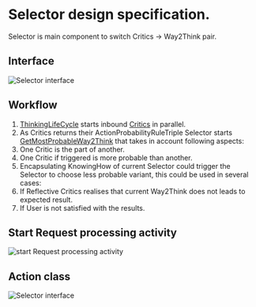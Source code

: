 # Selector design specification.

Selector is main component to switch Critics -> Way2Think pair.

## Interface

![Selector interface](https://github.com/menta/menta-0.3/raw/master/doc/informal/uml/images/SelectorInterface.png)

## Workflow

 1. [ThinkingLifeCycle](thinking-lifeCycle.md) starts inbound [Critics](critics.md) in parallel.
 1. As Critics returns their ActionProbabilityRuleTriple Selector
 starts [GetMostProbableWay2Think](design-specification.md#Activity_diagram) that takes in account following aspects:
   2. One Critic is the part of another.
   2. One Critic if triggered is more probable than another.
 1. Encapsulating KnowingHow of current Selector could trigger the Selector to choose less probable variant,
 this could be used in several cases:
   2. If Reflective Critics realises that current Way2Think does not leads to expected result.
   2. If User is not satisfied with the results.

## Start Request processing activity

![start Request processing activity](https://github.com/menta/menta-0.3/raw/master/doc/informal/uml/images/startRequestProcessingActivity.png)

## Action class

![Selector interface](https://github.com/menta/menta-0.3/raw/master/doc/informal/uml/images/ActionClass.png)
